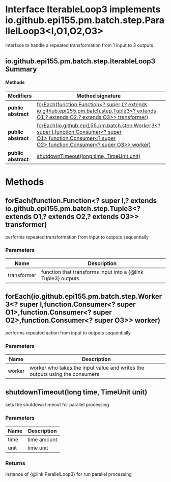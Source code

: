 Interface IterableLoop3 implements io.github.epi155.pm.batch.step.ParallelLoop3<I,O1,O2,O3>
===========================================================================================
interface to handle a repeated transformation from 1 input to 3 outputs

io.github.epi155.pm.batch.step.IterableLoop3 Summary
-------
#### Methods
| Modifiers           | Method signature                                                                                                                                                                                                                                                                                         | Return type                                              |
| ------------------- | -------------------------------------------------------------------------------------------------------------------------------------------------------------------------------------------------------------------------------------------------------------------------------------------------------- | -------------------------------------------------------- |
| **public abstract** | [forEach(function.Function<? super I,? extends io.github.epi155.pm.batch.step.Tuple3<? extends O1,? extends O2,? extends O3>> transformer)](#foreachfunctionfunction?-super-i-?-extends-iogithubepi155pmbatchsteptuple3?-extends-o1-?-extends-o2-?-extends-o3-transformer)                               | void                                                     |
| **public abstract** | [forEach(io.github.epi155.pm.batch.step.Worker3<? super I,function.Consumer<? super O1>,function.Consumer<? super O2>,function.Consumer<? super O3>> worker)](#foreachiogithubepi155pmbatchstepworker3?-super-i-functionconsumer?-super-o1-functionconsumer?-super-o2-functionconsumer?-super-o3-worker) | void                                                     |
| **public abstract** | [shutdownTimeout(long time, TimeUnit unit)](#shutdowntimeoutlong-time-timeunit-unit)                                                                                                                                                                                                                     | io.github.epi155.pm.batch.step.ParallelLoop3<I,O1,O2,O3> |

Methods
=======
forEach(function.Function<? super I,? extends io.github.epi155.pm.batch.step.Tuple3<? extends O1,? extends O2,? extends O3>> transformer)
-----------------------------------------------------------------------------------------------------------------------------------------
performs repeated transformation from input to outputs sequentially

### Parameters

| Name        | Description                                                    |
| ----------- | -------------------------------------------------------------- |
| transformer | function that transforms input into a  {@link Tuple3}  outputs |


forEach(io.github.epi155.pm.batch.step.Worker3<? super I,function.Consumer<? super O1>,function.Consumer<? super O2>,function.Consumer<? super O3>> worker)
-----------------------------------------------------------------------------------------------------------------------------------------------------------
performs repeated action from input to outputs sequentially

### Parameters

| Name   | Description                                                                 |
| ------ | --------------------------------------------------------------------------- |
| worker | worker who takes the input value and writes the outputs using the consumers |


shutdownTimeout(long time, TimeUnit unit)
-----------------------------------------
sets the shutdown timeout for parallel processing

### Parameters

| Name | Description |
| ---- | ----------- |
| time | time amount |
| unit | time unit   |

### Returns

instance of {@link ParallelLoop3} for run parallel processing


